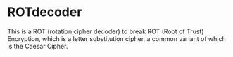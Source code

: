 # ROTdecoder
This is a ROT (rotation cipher decoder) to break ROT (Root of Trust) Encryption, which is a letter substitution cipher, a common variant of which is the Caesar Cipher.
